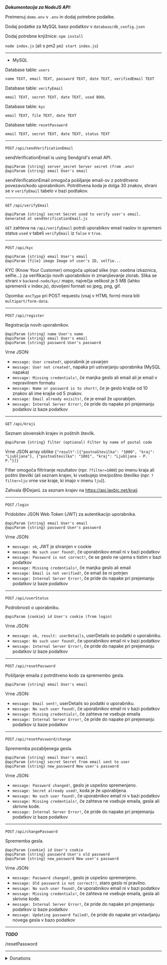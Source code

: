 ***Dokumentacija za NodeJS API:***

Preimenuj `demo.env` v `.env` in dodaj potrebne podatke.

Dodaj podatke za MySQL baso podatkov v `database/db_config.json`

Dodaj potrebne knjižnice: `npm install`

`node index.js` (ali s pm2 `pm2 start index.js`)

---

- MySQL

Database table: `users`

`name TEXT, email TEXT, password TEXT, date TEXT, verifiedEmail TEXT`

Database table: `verifyEmail`

`email TEXT, secret TEXT, date TEXT, used BOOL`

Database table: `kyc`

`email TEXT, file TEXT, date TEXT`

Database table: `resetPassword`

`email TEXT, secret TEXT, date TEXT, status TEXT`

---

`POST` `/api/sendVerificationEmail`

sendVerificationEmail is using Sendgrid's email API.

```
@apiParam {string} server_secret Server secret (from .env)
@apiParam {string} email User's email
```

sendVerificationEmail omogoča pošiljanje email-ov z potrditveno povezavo/kodo uporabnikom. Potrditvena koda je dolga 30 znakov, shrani se v `verifyEmail` tabelo v bazi podtakov.

---

`GET` `/api/verifyEmail`

```
@apiParam {string} secret Secret used to verify user's email. Generated at sendVerificationEmail.js
```

`GET` zahteva na `/api/verifyEmail` potrdi uporabikov email naslov in spremeni status `used` v tabeli `verifyEmail` iz `false` v `true`.

---

`POST` `/api/kyc`

```
@apiParam {string} email User's email
@apiParam {file} image Image of user's ID, selfie...
```

KYC (Know Your Customer) omogoča upload slike (npr. osebna izkaznica, selfie...) za verifikacijo novih uporabnikov in zmanjševanje zlorab. Slika se shrani v `backend-node/kyc/` mapo, največja velikost je 5 MB (lahko spremeniš v index.js), dovoljeni formati so jpeg, png, gif.

Opomba: `encType` pri POST requestu (vsaj v HTML form) mora biti `multipart/form-data`.

---

`POST` `/api/register`

Registracija novih uporabnikov.

```
@apiParam {string} name User's name
@apiParam {string} email User's email
@apiParam {string} password User's password
```

Vrne JSON:
- `message: User created!`, uporabnik je usvarjen
- `message: User not created!`, napaka pri ustvarjanju uporabnika (MySQL napaka)
- `message: Missing credentials!`, če manjka geslo ali email ali je email v nepravilnem formatu
- `message: Name or password is to short!`, če je geslo krajše od 10 znakov ali ime krajše od 5 znakov.
- `message: Email already exisits!`, če je email že uporabljen.
- `message: Internal Server Error!`, če pride do napake pri prejemanju podatkov iz baze podatkov

---

`GET` `/api/kraji`

Seznam slovenskih krajev in poštnih številk.

```
@apiParam {string} filter (optional) Filter by name of postal code
```

Vrne JSON array oblike `{"result":[{"postnaStevilka": "1000", "kraj": "Ljubljana"}, {"postnaStevilka": "1001", "kraj": "Ljubljana - P. P."}]}`

Filter omogoča filtriranje rezultatov (npr. `?filter=1000`) po imenu kraja ali poštni številki (ali seznam krajev, ki vsebujejo ime/poštno števliko (npr. `?filter=lju` vrne vse kraje, ki imajo v imenu `lju`)).

Zahvala @DejanL za seznam krajev na https://api.lavbic.net/kraji

---

`POST` `/login`

Pridobitev JSON Web Token (JWT) za autentikacijo uporabnika.

```
@apiParam {string} email User's email
@apiParam {string} password User's password
```

Vrne JSON:

- `message: ok`, JWT je shranjen v cookie
- `message: No such user found!`, če uporabnikov email ni v bazi podatkov
- `message: Password is not correct!`, če se geslo ne ujema s tistim v bazi podatkov
- `message: Missing credentials!`, če manjka geslo ali email
- `message: Email is not verified!`, če email še ni potrjen
- `message: Internal Server Error!`, če pride do napake pri prejemanju podatkov iz baze podatkov

---

`POST` `/api/userStatus`

Podrobnosti o uporabniku.

```
@apiParam {cookie} id User's cookie (from login)
```

Vrne JSON:

- `message: ok, result: userDetails`, userDetails so podatki o uporabniku.
- `message: No such user found!`, če uporabnikov email ni v bazi podatkov
- `message: Internal Server Error!`, če pride do napake pri prejemanju podatkov iz baze podatkov

---

`POST` `/api/resetPassword`

Pošiljanje emaila z potrditveno kodo za spremembo gesla.

```
@apiParam {string} email User's email
```

Vrne JSON:

- `message: Email sent!`, userDetails so podatki o uporabniku.
- `message: No such user found!`, če uporabnikov email ni v bazi podatkov
- `message: Missing credentials!`, če zahteva ne vsebuje emaila
- `message: Internal Server Error!`, če pride do napake pri prejemanju podatkov iz baze podatkov

---

`POST` `/api/resetPassword/change`

Sprememba pozabljenega gesla.

```
@apiParam {string} email User's email
@apiParam {string} secret Secret from email sent to user
@apiParam {string} new_password New user's password
```

Vrne JSON:

- `message: Password changed!`, geslo je uspešno spremenjeno.
- `message: Secret already used!`, koda je že uporabljena.
- `message: No such user found!`, če uporabnikov email ni v bazi podatkov
- `message: Missing credentials!`, če zahteva ne vsebuje emaila, gesla ali skrivne kode.
- `message: Internal Server Error!`, če pride do napake pri prejemanju podatkov iz baze podatkov

---

`POST` `/api/changePassword`

Sprememba  gesla.

```
@apiParam {cookie} id User's cookie
@apiParam {string} password User's old password
@apiParam {string} new_password New user's password
```

Vrne JSON:

- `message: Password changed!`, geslo je uspešno spremenjeno.
- `message: Old password is not correct!!`, staro geslo ni pravilno.
- `message: No such user found!`, če uporabnikov email ni v bazi podatkov
- `message: Missing credentials!`, če zahteva ne vsebuje emaila, gesla ali skrivne kode.
- `message: Internal Server Error!`, če pride do napake pri prejemanju podatkov iz baze podatkov
- `message: Updating password failed!`, če pride do napake pri vstavljanju novega gesla v bazo podatkov

---

***TODO***

/resetPassword

---

<details><summary>Donations</summary><p><p>Bitcoin: bc1q5a2c4amvwwftfcmw8ng3a0d5q6wftpmsq9kxa3</details>
